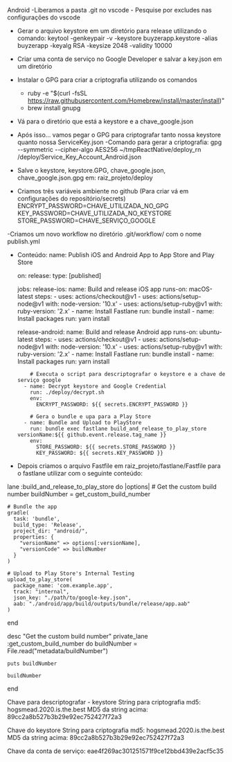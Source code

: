 Android
  -Liberamos a pasta .git no vscode - Pesquise por excludes nas configurações do vscode
  - Gerar o arquivo keystore em um diretório para release utilizando o comando: 
    keytool -genkeypair -v -keystore buyzerapp.keystore -alias buyzerapp -keyalg RSA -keysize 2048 -validity 10000 
    <!-- Obs: Esse arquivo tem que estar salvo em android/app - É necessário colocar também no android/app/gradle.properties as seguintes chaves:  -->
  - Criar uma conta de serviço no Google Developer e salvar a key.json em um diretório

  - Instalar o GPG para criar a criptografia utilizando os comandos
    - ruby -e "$(curl -fsSL https://raw.githubusercontent.com/Homebrew/install/master/install)"
    - brew install gnupg

  - Vá para o diretório que está a keystore e a chave_google.json
  - Após isso... vamos pegar o GPG para criptografar tanto nossa keystore quanto nossa ServiceKey.json
    -Comando para gerar a criptografia: gpg --symmetric --cipher-algo AES256 ~/tmpReactNative/deploy_rn
/deploy/Service_Key_Account_Android.json
    <!-- Necessita passar o caminho REAL da chave.json e do Keystore e também esse comando pedirá uma senha (essa senha vc usará para descriptografar)-->

  - Salve o keystore, keystore.GPG, chave_google.json, chave_google.json.gpg em: raiz_projeto/deploy

  - Criamos três variáveis ambiente no github (Para criar vá em configurações do repositório/secrets)
    ENCRYPT_PASSWORD=CHAVE_UTILIZADA_NO_GPG
    KEY_PASSWORD=CHAVE_UTILIZADA_NO_KEYSTORE
    STORE_PASSWORD=CHAVE_SERVIÇO_GOOGLE

  -Criamos um novo workflow no diretório .git/workflow/ com o nome publish.yml
  - Conteúdo:
    name: Publish iOS and Android App to App Store and Play Store

    on:
      release:
        type: [published]

    jobs:
      release-ios:
        name: Build and release iOS app
        runs-on: macOS-latest
        steps:
          - uses: actions/checkout@v1
          - uses: actions/setup-node@v1
            with:
              node-version: '10.x'
          - uses: actions/setup-ruby@v1
            with:
              ruby-version: '2.x'
          - name: Install Fastlane
            run: bundle install
          - name: Install packages
            run: yarn install

      release-android:
        name: Build and release Android app
        runs-on: ubuntu-latest
        steps:
          - uses: actions/checkout@v1
          - uses: actions/setup-node@v1
            with:
              node-version: '10.x'
          - uses: actions/setup-ruby@v1
            with:
              ruby-version: '2.x'
          - name: Install Fastlane
            run: bundle install
          - name: Install packages
            run: yarn install

            # Executa o script para descriptografar o keystore e a chave de serviço google
          - name: Decrypt keystore and Google Credential
            run: ./deploy/decrypt.sh
            env:
              ENCRYPT_PASSWORD: ${{ secrets.ENCRYPT_PASSWORD }}

            # Gera o bundle e upa para a Play Store
          - name: Bundle and Upload to PlayStore
            run: bundle exec fastlane build_and_release_to_play_store versionName:${{ github.event.release.tag_name }}
            env:
              STORE_PASSWORD: ${{ secrets.STORE_PASSWORD }}
              KEY_PASSWORD: ${{ secrets.KEY_PASSWORD }}

  - Depois criamos o arquivo Fastfile em raiz_projeto/fastlane/Fastfile para o fastlane utilizar
  com o seguinte conteúdo:

  lane :build_and_release_to_play_store do |options|
    # Get the custom build number
    buildNumber = get_custom_build_number

    # Bundle the app
    gradle(
      task: 'bundle',
      build_type: 'Release',
      project_dir: "android/",
      properties: {
        "versionName" => options[:versionName],
        "versionCode" => buildNumber
      }
    )

    # Upload to Play Store's Internal Testing
    upload_to_play_store(
      package_name: 'com.example.app',
      track: "internal",
      json_key: "./path/to/google-key.json",
      aab: "./android/app/build/outputs/bundle/release/app.aab"
    )
  end

  desc "Get the custom build number"
  private_lane :get_custom_build_number do
    buildNumber = File.read("metadata/buildNumber")

    puts buildNumber

    buildNumber
  end



Chave para descriptografar - keystore
  String para criptografia md5: hogsmead.2020.is.the.best
  MD5 da string acima: 89cc2a8b527b3b29e92ec752427f72a3

Chave do keystore
  String para criptografia md5: hogsmead.2020.is.the.best
  MD5 da string acima: 89cc2a8b527b3b29e92ec752427f72a3

Chave da conta de serviço: eae4f269ac301251571f9ce12bbd439e2acf5c35
  